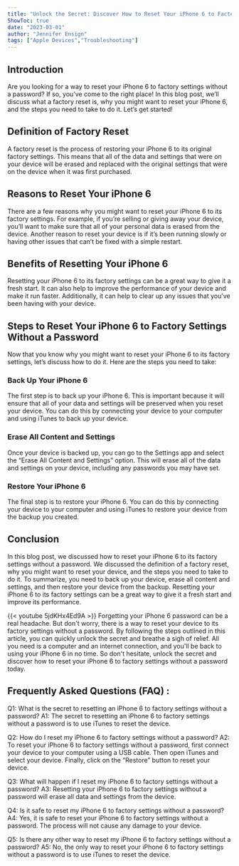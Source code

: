 ```yaml
---
title: "Unlock the Secret: Discover How to Reset Your iPhone 6 to Factory Settings Without a Password!"
ShowToc: true 
date: "2023-03-01"
author: "Jennifer Ensign" 
tags: ["Apple Devices","Troubleshooting"]
---
```

## Introduction
Are you looking for a way to reset your iPhone 6 to factory settings without a password? If so, you’ve come to the right place! In this blog post, we’ll discuss what a factory reset is, why you might want to reset your iPhone 6, and the steps you need to take to do it. Let’s get started!

## Definition of Factory Reset
A factory reset is the process of restoring your iPhone 6 to its original factory settings. This means that all of the data and settings that were on your device will be erased and replaced with the original settings that were on the device when it was first purchased.

## Reasons to Reset Your iPhone 6
There are a few reasons why you might want to reset your iPhone 6 to its factory settings. For example, if you’re selling or giving away your device, you’ll want to make sure that all of your personal data is erased from the device. Another reason to reset your device is if it’s been running slowly or having other issues that can’t be fixed with a simple restart.

## Benefits of Resetting Your iPhone 6
Resetting your iPhone 6 to its factory settings can be a great way to give it a fresh start. It can also help to improve the performance of your device and make it run faster. Additionally, it can help to clear up any issues that you’ve been having with your device.

## Steps to Reset Your iPhone 6 to Factory Settings Without a Password
Now that you know why you might want to reset your iPhone 6 to its factory settings, let’s discuss how to do it. Here are the steps you need to take:

### Back Up Your iPhone 6
The first step is to back up your iPhone 6. This is important because it will ensure that all of your data and settings will be preserved when you reset your device. You can do this by connecting your device to your computer and using iTunes to back up your device.

### Erase All Content and Settings
Once your device is backed up, you can go to the Settings app and select the “Erase All Content and Settings” option. This will erase all of the data and settings on your device, including any passwords you may have set.

### Restore Your iPhone 6
The final step is to restore your iPhone 6. You can do this by connecting your device to your computer and using iTunes to restore your device from the backup you created.

## Conclusion
In this blog post, we discussed how to reset your iPhone 6 to its factory settings without a password. We discussed the definition of a factory reset, why you might want to reset your device, and the steps you need to take to do it. To summarize, you need to back up your device, erase all content and settings, and then restore your device from the backup. Resetting your iPhone 6 to its factory settings can be a great way to give it a fresh start and improve its performance.

{{< youtube 5jdKHx4Ed9A >}} 
Forgetting your iPhone 6 password can be a real headache. But don't worry, there is a way to reset your device to its factory settings without a password. By following the steps outlined in this article, you can quickly unlock the secret and breathe a sigh of relief. All you need is a computer and an internet connection, and you'll be back to using your iPhone 6 in no time. So don't hesitate, unlock the secret and discover how to reset your iPhone 6 to factory settings without a password today.

## Frequently Asked Questions (FAQ) :
Q1: What is the secret to resetting an iPhone 6 to factory settings without a password?
A1: The secret to resetting an iPhone 6 to factory settings without a password is to use iTunes to reset the device.

Q2: How do I reset my iPhone 6 to factory settings without a password?
A2: To reset your iPhone 6 to factory settings without a password, first connect your device to your computer using a USB cable. Then open iTunes and select your device. Finally, click on the “Restore” button to reset your device.

Q3: What will happen if I reset my iPhone 6 to factory settings without a password?
A3: Resetting your iPhone 6 to factory settings without a password will erase all data and settings from the device.

Q4: Is it safe to reset my iPhone 6 to factory settings without a password?
A4: Yes, it is safe to reset your iPhone 6 to factory settings without a password. The process will not cause any damage to your device.

Q5: Is there any other way to reset my iPhone 6 to factory settings without a password?
A5: No, the only way to reset your iPhone 6 to factory settings without a password is to use iTunes to reset the device.



